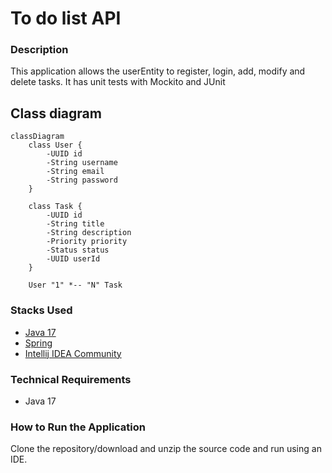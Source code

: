 # To do list API

### Description

This application allows the userEntity to register, login, add, modify and delete tasks. It has unit tests with Mockito and JUnit

## Class diagram

```mermaid
classDiagram
    class User {
        -UUID id
        -String username
        -String email
        -String password
    }
    
    class Task {
        -UUID id
        -String title
        -String description
        -Priority priority
        -Status status
        -UUID userId
    }

    User "1" *-- "N" Task
```

### Stacks Used

* [Java 17](https://www.oracle.com/java/technologies/javase/jdk17-archive-downloads.html)
* [Spring](https://spring.io/)
* [Intellij IDEA Community](https://www.jetbrains.com/idea/)

### Technical Requirements

* Java 17

### How to Run the Application

Clone the repository/download and unzip the source code and run using an IDE.